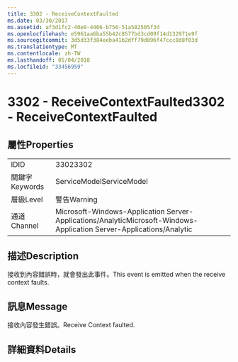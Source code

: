 ```yaml
---
title: 3302 - ReceiveContextFaulted
ms.date: 03/30/2017
ms.assetid: af3d1fc2-40e9-4466-b756-51a582505f3d
ms.openlocfilehash: e5961aa6ba55b42c8577bd3cd09f14d132971e9f
ms.sourcegitcommit: 3d5d33f384eeba41b2dff79d096f47ccc8d8f03d
ms.translationtype: MT
ms.contentlocale: zh-TW
ms.lasthandoff: 05/04/2018
ms.locfileid: "33456959"
---
```

# <a name="3302---receivecontextfaulted"></a><span data-ttu-id="70c3f-102">3302 - ReceiveContextFaulted</span><span class="sxs-lookup"><span data-stu-id="70c3f-102">3302 - ReceiveContextFaulted</span></span>
## <a name="properties"></a><span data-ttu-id="70c3f-103">屬性</span><span class="sxs-lookup"><span data-stu-id="70c3f-103">Properties</span></span>  
  
|||  
|-|-|  
|<span data-ttu-id="70c3f-104">ID</span><span class="sxs-lookup"><span data-stu-id="70c3f-104">ID</span></span>|<span data-ttu-id="70c3f-105">3302</span><span class="sxs-lookup"><span data-stu-id="70c3f-105">3302</span></span>|  
|<span data-ttu-id="70c3f-106">關鍵字</span><span class="sxs-lookup"><span data-stu-id="70c3f-106">Keywords</span></span>|<span data-ttu-id="70c3f-107">ServiceModel</span><span class="sxs-lookup"><span data-stu-id="70c3f-107">ServiceModel</span></span>|  
|<span data-ttu-id="70c3f-108">層級</span><span class="sxs-lookup"><span data-stu-id="70c3f-108">Level</span></span>|<span data-ttu-id="70c3f-109">警告</span><span class="sxs-lookup"><span data-stu-id="70c3f-109">Warning</span></span>|  
|<span data-ttu-id="70c3f-110">通道</span><span class="sxs-lookup"><span data-stu-id="70c3f-110">Channel</span></span>|<span data-ttu-id="70c3f-111">Microsoft-Windows-Application Server-Applications/Analytic</span><span class="sxs-lookup"><span data-stu-id="70c3f-111">Microsoft-Windows-Application Server-Applications/Analytic</span></span>|  
  
## <a name="description"></a><span data-ttu-id="70c3f-112">描述</span><span class="sxs-lookup"><span data-stu-id="70c3f-112">Description</span></span>  
 <span data-ttu-id="70c3f-113">接收到內容錯誤時，就會發出此事件。</span><span class="sxs-lookup"><span data-stu-id="70c3f-113">This event is emitted when the receive context faults.</span></span>  
  
## <a name="message"></a><span data-ttu-id="70c3f-114">訊息</span><span class="sxs-lookup"><span data-stu-id="70c3f-114">Message</span></span>  
 <span data-ttu-id="70c3f-115">接收內容發生錯誤。</span><span class="sxs-lookup"><span data-stu-id="70c3f-115">Receive Context faulted.</span></span>  
  
## <a name="details"></a><span data-ttu-id="70c3f-116">詳細資料</span><span class="sxs-lookup"><span data-stu-id="70c3f-116">Details</span></span>
